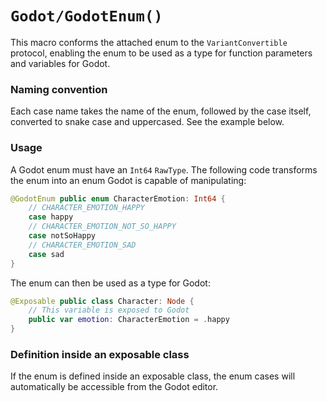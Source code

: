 # ``Godot/GodotEnum()``

This macro conforms the attached enum to the
``VariantConvertible`` protocol, enabling the enum to be used as a type for function parameters and variables for Godot.

### Naming convention

Each case name takes the name of the enum, followed by the case itself, converted to snake case and uppercased.
See the example below.

### Usage

A Godot enum must have an `Int64` `RawType`.
The following code transforms the enum into an enum Godot is capable of manipulating:

```swift
@GodotEnum public enum CharacterEmotion: Int64 {
    // CHARACTER_EMOTION_HAPPY
    case happy
    // CHARACTER_EMOTION_NOT_SO_HAPPY
    case notSoHappy
    // CHARACTER_EMOTION_SAD
    case sad
}
```

The enum can then be used as a type for Godot:

```swift
@Exposable public class Character: Node {
    // This variable is exposed to Godot
    public var emotion: CharacterEmotion = .happy
}
```

### Definition inside an exposable class

If the enum is defined inside an exposable class, the enum cases
will automatically be accessible from the Godot editor.
